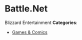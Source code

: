 # Battle.Net


Blizzard Entertainment
**Categories**:

- [Games & Comics](https://github/awesome-apis/awesome-apis#games-and-comics)



